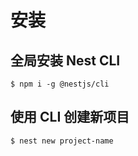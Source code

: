 # 安装

## 全局安装 Nest CLI

```
$ npm i -g @nestjs/cli
```

## 使用 CLI 创建新项目

```
$ nest new project-name
```

